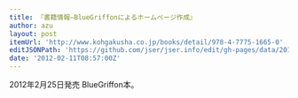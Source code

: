 ```yaml
---
title: 『書籍情報―BlueGriffonによるホームページ作成』
author: azu
layout: post
itemUrl: 'http://www.kohgakusha.co.jp/books/detail/978-4-7775-1665-0'
editJSONPath: 'https://github.com/jser/jser.info/edit/gh-pages/data/2012/02/index.json'
date: '2012-02-11T08:57:00Z'
---
```

2012年2月25日発売
BlueGriffon本。
